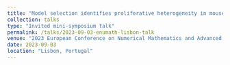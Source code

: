 ```yaml
---
title: "Model selection identifies proliferative heterogeneity in mouse microglia development"
collection: talks
type: "Invited mini-symposium talk"
permalink: /talks/2023-09-03-enumath-lisbon-talk
venue: "2023 European Conference on Numerical Mathematics and Advanced Applications (ENUMATH)"
date: 2023-09-03
location: "Lisbon, Portugal"
---
```

<!-- This is a description of your talk, which is a markdown files that can be all markdown-ified like any other post. Yay markdown! -->
